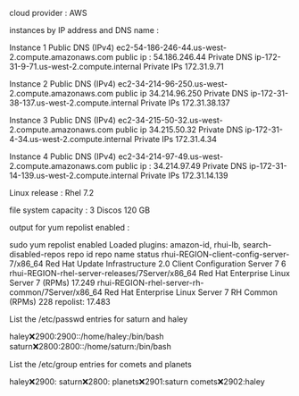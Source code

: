 cloud provider : AWS 

instances by IP address and DNS name :

Instance 1
Public DNS (IPv4)  ec2-54-186-246-44.us-west-2.compute.amazonaws.com
public ip : 54.186.246.44
Private DNS  ip-172-31-9-71.us-west-2.compute.internal
Private IPs  172.31.9.71

Instance 2
Public DNS (IPv4)   ec2-34-214-96-250.us-west-2.compute.amazonaws.com
public ip 34.214.96.250
Private DNS ip-172-31-38-137.us-west-2.compute.internal
Private IPs 172.31.38.137


Instance 3
Public DNS (IPv4)  ec2-34-215-50-32.us-west-2.compute.amazonaws.com
public ip   34.215.50.32
Private DNS ip-172-31-4-34.us-west-2.compute.internal
Private IPs 172.31.4.34


Instance 4
Public DNS (IPv4) ec2-34-214-97-49.us-west-2.compute.amazonaws.com
public ip : 34.214.97.49
Private DNS ip-172-31-14-139.us-west-2.compute.internal
Private IPs 172.31.14.139




Linux release : Rhel 7.2 

file system capacity : 3 Discos 120 GB

output for yum repolist enabled :

sudo yum repolist enabled
Loaded plugins: amazon-id, rhui-lb, search-disabled-repos
repo id                                              repo name                                                           status
rhui-REGION-client-config-server-7/x86_64            Red Hat Update Infrastructure 2.0 Client Configuration Server 7          6
rhui-REGION-rhel-server-releases/7Server/x86_64      Red Hat Enterprise Linux Server 7 (RPMs)                            17.249
rhui-REGION-rhel-server-rh-common/7Server/x86_64     Red Hat Enterprise Linux Server 7 RH Common (RPMs)                     228
repolist: 17.483




List the /etc/passwd entries for saturn and haley

haley:x:2900:2900::/home/haley:/bin/bash
saturn:x:2800:2800::/home/saturn:/bin/bash



List the /etc/group entries for comets and planets

haley:x:2900:
saturn:x:2800:
planets:x:2901:saturn
comets:x:2902:haley
